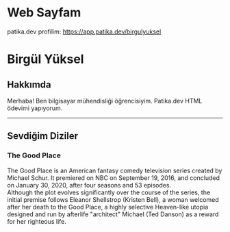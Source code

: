 # Web Sayfam
patika.dev profilim: https://app.patika.dev/birgulyuksel
<html>
    <head>     
    </head>
    <body>
        <h1>Birgül Yüksel</h1> <!--Başlık ekliyoruz-->
        <h2>Hakkımda</h2><!--Alt başlık ekledik-->
        <!--Paragraf oluşturduk-->
        <p>Merhaba! Ben bilgisayar mühendisliği öğrencisiyim. Patika.dev HTML ödevimi yapıyorum.</p>
        <hr> <!--Çizgi çekiyoruz-->
        <h2>Sevdiğim Diziler</h2>
        <h3>The Good Place</h3>
        <p>The Good Place is an American fantasy comedy television series created by Michael Schur. It premiered on NBC on September 19, 2016, and concluded on January 30, 2020, after four seasons and 53 episodes.
        <br><!--Br ile bir alt paragrafa geçtik-->
        Although the plot evolves significantly over the course of the series, the initial premise follows Eleanor Shellstrop (Kristen Bell), a woman welcomed after her death to the Good Place, a highly selective Heaven-like utopia designed and run by afterlife "architect" Michael (Ted Danson) as a reward for her righteous life.</p>
    </body>
 </html>
